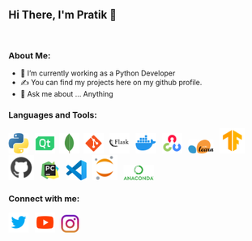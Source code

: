 
## Hi There, I'm Pratik 👋
</br>

### About Me:

- 💼 I’m currently working as a  Python Developer
- ✍ You can find my projects here on my github
profile.
- 💬 Ask me about ... Anything

### Languages and Tools:
<a href="https://www.python.org/"><img src="icons/python.png" width=40px/></a>&nbsp;&nbsp;
<a href="https://www.qt.io/"><img src="icons/qt.png" width=40px/></a>&nbsp;
<a href="https://www.mongodb.com/"><img src="icons/mongodb.png" width=40px/></a>&nbsp;
<a href="https://git-scm.com/"><img src="icons/git.png" width=40px/></a>&nbsp;&nbsp;
<a href="https://flask.palletsprojects.com/en/2.0.x/"><img src="icons/flask.png" width=40px/></a>&nbsp;&nbsp;
<a href="https://www.docker.com/"><img src="icons/docker.png" width=40px/></a>&nbsp;&nbsp;
<a href="https://opencv.org/"><img src="icons/opencv.png" width=40px/></a>&nbsp;&nbsp;
<a href="https://scikit-learn.org/stable/"><img src="icons/scikit-learn.png" width=50px/></a>&nbsp;&nbsp;
<a href="https://www.tensorflow.org/"><img src="icons/tensorflow.png" width=50px/></a>&nbsp;&nbsp;
<a href="https://github.com/"><img src="icons/github.png" width=50px/></a>&nbsp;&nbsp;
<a href="https://www.jetbrains.com/pycharm/"><img src="icons/pycharm.png" width=40px/></a>&nbsp;&nbsp;
<a href="https://code.visualstudio.com/"><img src="icons/vscode.png" width=40px/></a>&nbsp;&nbsp;
<a href="https://jupyter.org/"><img src="icons/jupyter.png" width=50px/></a>&nbsp;&nbsp;
<a href="https://www.anaconda.com/"><img src="icons/anaconda.png" width=60px/></a>&nbsp;&nbsp;

### Connect with me:
<a href="https://twitter.com/pratik_314"><img src="icons/twitter.png" width=40px/></a>&nbsp;&nbsp;
<a href="https://www.youtube.com/channel/UClYT3b65lOrWUTpj0BFOuFQ"><img src="icons/youtube.png" width=40px/></a>&nbsp;&nbsp;
<a href="https://www.instagram.com/pratiktayshete_314"><img src="icons/instagram.png" width=35px/></a>&nbsp;&nbsp;





